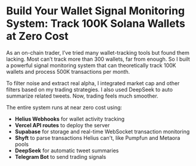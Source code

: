# Build Your Wallet Signal Monitoring System: Track 100K Solana Wallets at Zero Cost  

As an on-chain trader, I’ve tried many wallet-tracking tools but found them lacking. Most can’t track more than 300 wallets, far from enough. So I built a powerful signal monitoring system that can theoretically track 100K wallets and process 500K transactions per month.  

To filter noise and extract real alpha, I integrated market cap and other filters based on my trading strategies. I also used DeepSeek to auto summarize related tweets. Now, trading feels much smoother.  

The entire system runs at near zero cost using:  
- **Helius Webhooks** for wallet activity tracking  
- **Vercel API routes** to deploy the server  
- **Supabase** for storage and real-time WebSocket transaction monitoring  
- **Shyft** to parse transactions Helius can't, like Pumpfun and Metaora pools  
- **DeepSeek** for automatic tweet summaries  
- **Telegram Bot** to send trading signals
